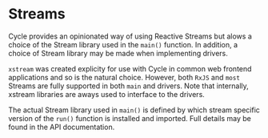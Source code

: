 # Streams

Cycle provides an opinionated way of using Reactive Streams but alows a choice of the Stream library used in the `main()` function.
In addition, a choice of Stream library may be made when implementing drivers. 

`xstream` was created explicity for use with Cycle in common web frontend applications and so is the natural choice.
However, both `RxJS` and `most` Streams are fully supported in both `main` and drivers. 
Note that internally, xstream libraries are aways used to interface to the drivers.

The actual Stream library used in `main()` is defined by which stream specific version of the `run()` function is installed and imported. 
Full details may be found in the API documentation.
